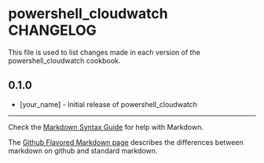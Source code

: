 powershell_cloudwatch CHANGELOG
===============================

This file is used to list changes made in each version of the powershell_cloudwatch cookbook.

0.1.0
-----
- [your_name] - Initial release of powershell_cloudwatch

- - -
Check the [Markdown Syntax Guide](http://daringfireball.net/projects/markdown/syntax) for help with Markdown.

The [Github Flavored Markdown page](http://github.github.com/github-flavored-markdown/) describes the differences between markdown on github and standard markdown.
